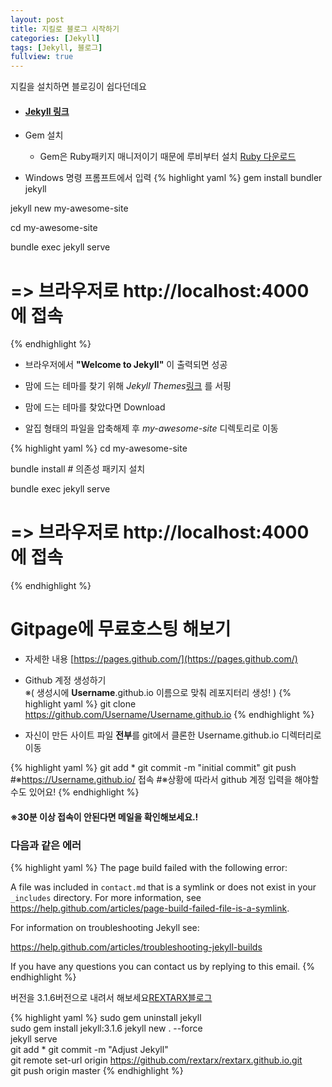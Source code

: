 ```yaml
---
layout: post
title: 지킬로 블로그 시작하기
categories: [Jekyll]
tags: [Jekyll, 블로그]
fullview: true
---
```

지킬을 설치하면 블로깅이 쉽다던데요
- #### [Jekyll 링크](https://jekyllrb-ko.github.io/)

- Gem 설치
    
    - Gem은 Ruby패키지 매니저이기 때문에 루비부터 설치 [Ruby 다운로드](https://rubyinstaller.org/downloads/) 


- Windows 명령 프롬프트에서 입력
{% highlight yaml %}
gem install bundler jekyll

jekyll new my-awesome-site

cd my-awesome-site

bundle exec jekyll serve

# => 브라우저로 http://localhost:4000 에 접속 
{% endhighlight %}
- 브라우저에서 **"Welcome to Jekyll"** 이 출력되면 성공

- 맘에 드는 테마를 찾기 위해 *Jekyll Themes*[링크](http://jekyllthemes.org/) 를 서핑

- 맘에 드는 테마를 찾았다면 Download

- 알집 형태의 파일을 압축해제 후 *my-awesome-site* 디렉토리로 이동


{% highlight yaml %}
cd my-awesome-site

bundle install # 의존성 패키지 설치

bundle exec jekyll serve

# => 브라우저로 http://localhost:4000 에 접속 
{% endhighlight %}

# Gitpage에 무료호스팅 해보기
- 자세한 내용 [https://pages.github.com/](https://pages.github.com/)

- Github 계정 생성하기 <br />
※( 생성시에 **Username**.github.io 이름으로 맞춰 레포지터리 생성! )
{% highlight yaml %}
git clone https://github.com/Username/Username.github.io
{% endhighlight %}

- 자신이 만든 사이트 파일 **전부**를 git에서 클론한 Username.github.io 디렉터리로 이동

{% highlight yaml %}
git add *
git commit -m "initial commit"
git push
#※https://Username.github.io/ 접속
#※상황에 따라서 github 계정 입력을 해야할 수도 있어요!
{% endhighlight %}
#### ※30분 이상 접속이 안된다면 메일을 확인해보세요.!

### 다음과 같은 에러
{% highlight yaml %}
The page build failed with the following error:

A file was included in `contact.md` that is a symlink or does not exist in your `_includes` directory. For more information, see https://help.github.com/articles/page-build-failed-file-is-a-symlink.

For information on troubleshooting Jekyll see:

  https://help.github.com/articles/troubleshooting-jekyll-builds

If you have any questions you can contact us by replying to this email.
{% endhighlight %}

버전을 3.1.6버전으로 내려서 해보세요[REXTARX블로그](https://rextarx.github.io/jekyll/2017/01/07/Create_Github_page_via_Jekyll/)

{% highlight yaml %}
sudo gem uninstall jekyll  
sudo gem install jekyll:3.1.6
jekyll new . --force  
jekyll serve  
git add *
git commit -m "Adjust Jekyll"  
git remote set-url origin https://github.com/rextarx/rextarx.github.io.git  
git push origin master
{% endhighlight %}